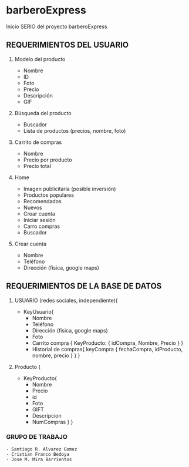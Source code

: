 # barberoExpress
Inicio SERIO del proyecto barberoExpress


## REQUERIMIENTOS DEL USUARIO
1) Modelo del producto
    - Nombre
    - ID
    - Foto
    - Precio
    - Descripción
    - GIF

2) Búsqueda del producto
    - Buscador
    - Lista de productos (precios, nombre, foto)

3) Carrito de compras
    - Nombre
    - Precio por producto
    - Precio total

4) Home
    - Imagen publicitaria (posible inversión)
    - Productos populares
    - Recomendados
    - Nuevos
    - Crear cuenta
    - Iniciar sesión
    - Carro compras
    - Buscador

5) Crear cuenta
    - Nombre
    - Teléfono
    - Dirección (física, google maps)

## REQUERIMIENTOS DE LA BASE DE DATOS
1) USUARIO (redes sociales, independiente){
    - KeyUsuario{
      - Nombre
      - Teléfono
      - Dirección (física, google maps)
      - Foto
      - Carrito compra {
          KeyProducto: {
            idCompra, Nombre, Precio
          }
        }
      - Historial de compras{
          keyCompra {
            fechaCompra, idProducto, nombre, precio
          }
      }
    }

2) Producto {
    - KeyProducto{
      - Nombre
      - Precio
      - id
      - Foto
      - GIFT
      - Descripcion
      - NumCompras
    }
   }

### GRUPO DE TRABAJO
    - Santiago R. Alvarez Gomez
    - Cristian Franco Bedoya
    - Jose M. Mira Barrientos
